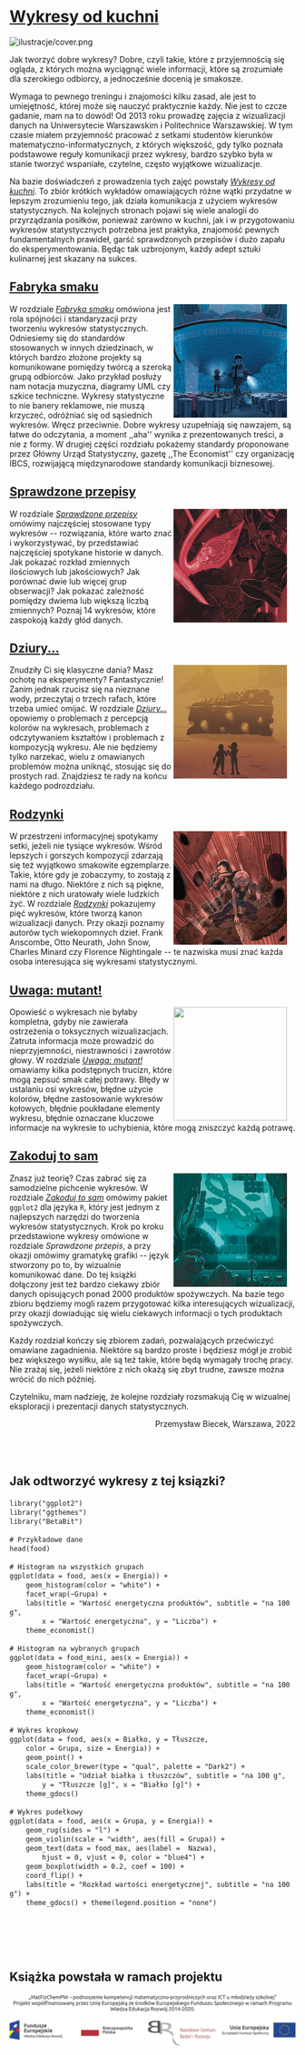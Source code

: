 # [Wykresy od kuchni](https://betaandbit.github.io/Wykresy/)

![ilustracje/cover.png](ilustracje/cover.png)


Jak tworzyć dobre wykresy? Dobre, czyli takie, które z przyjemnością się ogląda, z których można wyciągnąć wiele informacji, które są zrozumiałe dla szerokiego odbiorcy, a jednocześnie docenią je smakosze.

Wymaga to pewnego treningu i znajomości kilku zasad, ale jest to umiejętność, której może się nauczyć praktycznie każdy. Nie jest to czcze gadanie, mam na to dowód! Od 2013 roku prowadzę zajęcia z wizualizacji danych na Uniwersytecie Warszawskim i Politechnice Warszawskiej. W tym czasie miałem przyjemność pracować z setkami studentów kierunków matematyczno-informatycznych, z których większość, gdy tylko poznała podstawowe reguły komunikacji przez wykresy, bardzo szybko była w stanie tworzyć wspaniałe, czytelne, często wyjątkowe wizualizacje. 

Na bazie doświadczeń z prowadzenia tych zajęć powstały [*Wykresy od kuchni*](https://betaandbit.github.io/Wykresy/). To zbiór krótkich wykładów omawiających różne wątki przydatne w lepszym zrozumieniu tego, jak działa komunikacja z użyciem wykresów statystycznych. Na kolejnych stronach pojawi się wiele analogii do przyrządzania posiłków, ponieważ zarówno w kuchni, jak i w przygotowaniu wykresów statystycznych potrzebna jest praktyka, znajomość pewnych fundamentalnych prawideł, garść sprawdzonych przepisów i dużo zapału do eksperymentowania. Będąc tak uzbrojonym, każdy adept sztuki kulinarnej jest skazany na sukces.


## [Fabryka smaku](https://betaandbit.github.io/Wykresy/fabryka.html)

<img alt="" width="200" height="200" style = "float: right;    
 margin: 0 15px 0 0;" src="ilustracje/soup_mini.png">

W rozdziale [*Fabryka smaku*](https://betaandbit.github.io/Wykresy/fabryka.html) omówiona jest rola spójności i standaryzacji przy tworzeniu wykresów statystycznych. Odniesiemy się do standardów stosowanych w innych dziedzinach, w których bardzo złożone projekty są komunikowane pomiędzy twórcą a szeroką grupą odbiorców. Jako przykład posłuży nam notacja muzyczna, diagramy UML czy szkice techniczne. Wykresy statystyczne to nie banery reklamowe, nie muszą krzyczeć, odróżniać się od sąsiednich wykresów. Wręcz przeciwnie. Dobre wykresy uzupełniają się nawzajem, są łatwe do odczytania, a moment ,,aha'' wynika z prezentowanych treści, a nie z formy. W drugiej części rozdziału pokażemy standardy proponowane przez Główny Urząd Statystyczny, gazetę ,,The Economist'' czy organizację IBCS, rozwijającą międzynarodowe standardy komunikacji biznesowej.


## [Sprawdzone przepisy](https://betaandbit.github.io/Wykresy/przepisy.html)

<img alt="" width="200" height="200" style = "float: right;    
 margin: 0 15px 0 0;" src="ilustracje/cake_mini.png">

W rozdziale [*Sprawdzone przepisy*](https://betaandbit.github.io/Wykresy/przepisy.html) omówimy najczęściej stosowane typy wykresów -- rozwiązania, które warto znać i wykorzystywać, by przedstawiać najczęściej spotykane historie w danych. Jak pokazać rozkład zmiennych ilościowych lub jakościowych? Jak porównać dwie lub więcej grup obserwacji? Jak pokazać zależność pomiędzy dwiema lub większą liczbą zmiennych? Poznaj 14 wykresów, które zaspokoją każdy głód danych. 

## [Dziury...](https://betaandbit.github.io/Wykresy/dziury.html)

<img alt="" width="200" height="200" style = "float: right;    
 margin: 0 15px 0 0;" src="ilustracje/cheese_mini.png">


Znudziły Ci się klasyczne dania? Masz ochotę na eksperymenty? Fantastycznie! Zanim jednak rzucisz się na nieznane wody, przeczytaj o trzech rafach, które trzeba umieć omijać. 
W rozdziale [*Dziury...*](https://betaandbit.github.io/Wykresy/dziury.html) opowiemy  o problemach z percepcją kolorów na wykresach, problemach z odczytywaniem kształtów i problemach z kompozycją wykresu. Ale nie będziemy tylko narzekać, wielu z omawianych problemów można uniknąć, stosując się do prostych rad. Znajdziesz te rady na końcu każdego podrozdziału.


## [Rodzynki](https://betaandbit.github.io/Wykresy/rodzynki.html)

<img alt="" width="200" height="200" style = "float: right;    
 margin: 0 15px 0 0;" src="ilustracje/biscuits_mini.png">

W przestrzeni informacyjnej spotykamy setki, jeżeli nie tysiące wykresów. Wśród lepszych i gorszych kompozycji zdarzają się też wyjątkowo smakowite egzemplarze. Takie, które gdy je zobaczymy, to zostają z nami na długo. Niektóre z nich są piękne, niektóre z nich uratowały wiele ludzkich żyć. W rozdziale [*Rodzynki*](https://betaandbit.github.io/Wykresy/rodzynki.html) pokazujemy pięć wykresów, które tworzą kanon wizualizacji danych. Przy okazji poznamy autorów tych wiekopomnych dzieł. Frank Anscombe, Otto Neurath, John Snow, Charles Minard czy Florence Nightingale -- te nazwiska musi znać każda osoba interesująca się wykresami statystycznymi.

## [Uwaga: mutant!](https://betaandbit.github.io/Wykresy/mutant.html)

<img alt="" width="200" height="200" style = "float: right;    
 margin: 0 15px 0 0;" src="ilustracje/noodle_mini.png">

Opowieść o wykresach nie byłaby kompletna, gdyby nie zawierała ostrzeżenia o toksycznych wizualizacjach. Zatruta informacja może prowadzić do nieprzyjemności, niestrawności i zawrotów głowy. W rozdziale [*Uwaga: mutant!*](https://betaandbit.github.io/Wykresy/mutant.html) omawiamy kilka podstępnych trucizn, które mogą zepsuć smak całej potrawy. Błędy w ustalaniu osi wykresów, błędne użycie kolorów, błędne zastosowanie wykresów kołowych, błędnie poukładane elementy wykresu, błędnie oznaczane kluczowe informacje na wykresie to uchybienia, które mogą zniszczyć każdą potrawę.

## [Zakoduj to sam](https://betaandbit.github.io/Wykresy/zakoduj.html)

<img alt="" width="200" height="200" style = "float: right;    
 margin: 0 15px 0 0;" src="ilustracje/game_mini.png"> 

Znasz już teorię? Czas zabrać się za samodzielne pichcenie wykresów. W rozdziale [*Zakoduj to sam*](https://betaandbit.github.io/Wykresy/zakoduj.html) omówimy pakiet `ggplot2` dla języka `R`, który jest jednym z najlepszych narzędzi do tworzenia wykresów statystycznych. Krok po kroku przedstawione wykresy omówione w rozdziale *Sprawdzone przepis*, a przy okazji omówimy gramatykę grafiki -- język stworzony po to, by wizualnie komunikować dane. Do tej książki dołączony jest też bardzo ciekawy zbiór danych opisujących ponad 2000 produktów spożywczych. Na bazie tego zbioru będziemy mogli razem przygotować kilka interesujących wizualizacji, przy okazji dowiadując się wielu ciekawych informacji o tych produktach spożywczych.

Każdy rozdział kończy się zbiorem zadań, pozwalających przećwiczyć omawiane zagadnienia. Niektóre są bardzo proste i będziesz mógł je zrobić bez większego wysiłku, ale są też takie, które będą wymagały trochę pracy. Nie zrażaj się, jeżeli niektóre z nich okażą się zbyt trudne, zawsze można wrócić do nich później.

Czytelniku, mam nadzieję, że kolejne rozdziały rozsmakują Cię w wizualnej eksploracji i prezentacji danych statystycznych.


<div style="text-align: right"> &nbsp;&nbsp;&nbsp;&nbsp;&nbsp;&nbsp; &nbsp;&nbsp;&nbsp;&nbsp;&nbsp;&nbsp; &nbsp;&nbsp;&nbsp;&nbsp;&nbsp;&nbsp; &nbsp;&nbsp;&nbsp;&nbsp;&nbsp;&nbsp; Przemysław Biecek,  Warszawa, 2022  </div>

<br>

<br>

<br>

## Jak odtworzyć wykresy z tej ksiązki?

```
library("ggplot2")
library("ggthemes")
library("BetaBit")

# Przykładowe dane
head(food)

# Histogram na wszystkich grupach
ggplot(data = food, aes(x = Energia)) +
	geom_histogram(color = "white") +
	facet_wrap(~Grupa) +
	labs(title = "Wartość energetyczna produktów", subtitle = "na 100 g",
		x = "Wartość energetyczna", y = "Liczba") +
	theme_economist()

# Histogram na wybranych grupach
ggplot(data = food_mini, aes(x = Energia)) +
	geom_histogram(color = "white") +
	facet_wrap(~Grupa) +
	labs(title = "Wartość energetyczna produktów", subtitle = "na 100 g",
		x = "Wartość energetyczna", y = "Liczba") +
	theme_economist()

# Wykres kropkowy
ggplot(data = food, aes(x = Białko, y = Tłuszcze,
	color = Grupa, size = Energia)) +
	geom_point() +
	scale_color_brewer(type = "qual", palette = "Dark2") +
	labs(title = "Udział białka i tłuszczów", subtitle = "na 100 g",
		y = "Tłuszcze [g]", x = "Białko [g]") +
	theme_gdocs()

# Wykres pudełkowy
ggplot(data = food, aes(x = Grupa, y = Energia)) +
	geom_rug(sides = "l") +
	geom_violin(scale = "width", aes(fill = Grupa)) +
	geom_text(data = food_max, aes(label =  Nazwa),
		hjust = 0, vjust = 0, color = "blue4") +
	geom_boxplot(width = 0.2, coef = 100) +
	coord_flip() +
	labs(title = "Rozkład wartości energetycznej", subtitle = "na 100 g") +
	theme_gdocs() + theme(legend.position = "none")
```

<br>

<br>

<br>

<br>

## Książka powstała w ramach projektu

<img src="ilustracje/logotypy.jpg">

